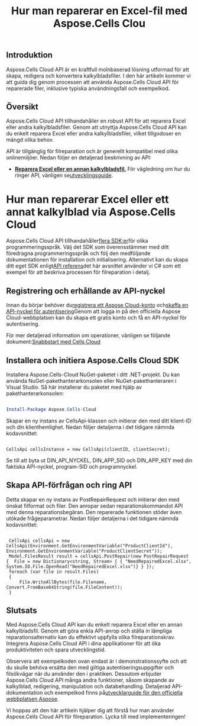 ﻿---
title: Hur man reparerar en Excel-fil med Aspose.Cells Clou
linktitle: Hur man reparerar ett Excel-filfel
type: docs
url: /sv/how-to-repair-excel-file
description: Hur man reparerar Excel eller annan kalkylbladsfil med Aspose.Cells Cloud
weight: 10
kwords: Excel, Office Cloud, REST API, Kalkylblad, PDF, CSV, Json, Markdown, Hur man reparerar Excel eller annan kalkylbladsfil via Aspose.Cells Cloud
---
## Introduktion

Aspose.Cells Cloud API är en kraftfull molnbaserad lösning utformad för att skapa, redigera och konvertera kalkylbladsfiler. I den här artikeln kommer vi att guida dig genom processen att använda Aspose.Cells Cloud API för reparerade filer, inklusive typiska användningsfall och exempelkod.

## Översikt

Aspose.Cells Cloud API tillhandahåller en robust API för att reparera Excel eller andra kalkylbladsfiler. Genom att utnyttja Aspose.Cells Cloud API kan du enkelt reparera Excel eller andra kalkylbladsfiler, vilket tillgodoser en mängd olika behov.

API är tillgänglig för filreparation och är generellt kompatibel med olika onlinemiljöer. Nedan följer en detaljerad beskrivning av API:

- **[Reparera Excel eller en annan kalkylbladsfil.](https://reference.aspose.cloud/cells/#/LightCells/PostRepair)** För vägledning om hur du ringer API, vänligen se[utvecklingsguide](https://docs.aspose.cloud/cells/repair/).

# Hur man reparerar Excel eller ett annat kalkylblad via Aspose.Cells Cloud

 Aspose.Cells Cloud API tillhandahåller[flera SDK:er](https://github.com/aspose-cells-cloud)för olika programmeringsspråk. Välj det SDK som överensstämmer med ditt föredragna programmeringsspråk och följ den medföljande dokumentationen för installation och initialisering. Alternativt kan du skapa ditt eget SDK enligt[API referens](https://reference.aspose.cloud/cells/)det här avsnittet använder vi C# som ett exempel för att beskriva processen för filreparation i detalj.

## Registrering och erhållande av API-nyckel

 Innan du börjar behöver du[registrera ett Aspose Cloud-konto](https://id.containerize.com/signup) och[skaffa en API-nyckel för autentisering](https://dashboard.aspose.cloud/applications)Genom att logga in på den officiella Aspose Cloud-webbplatsen kan du skapa ett gratis konto och få en API-nyckel för autentisering.

 För mer detaljerad information om operationer, vänligen se följande dokument:[Snabbstart med Cells Cloud](https://docs.aspose.cloud/cells/quickstart/)

## Installera och initiera Aspose.Cells Cloud SDK

Installera Aspose.Cells-Cloud NuGet-paketet i ditt .NET-projekt. Du kan använda NuGet-pakethanterarkonsolen eller NuGet-pakethanteraren i Visual Studio.
Så här installerar du paketet med hjälp av pakethanterarkonsolen:

```Powershell

Install-Package Aspose.Cells-Cloud

```

Skapar en ny instans av CellsApi-klassen och initierar den med ditt klient-ID och din klienthemlighet. Nedan följer detaljerna i det tidigare nämnda kodavsnittet:

```CSharp

CellsApi cellsInstance = new CellsApi(clientID, clientSecret);

```

Se till att byta ut DIN_API_NYCKEL, DIN_APP_SID och DIN_APP_KEY med din faktiska API-nyckel, program-SID och programnyckel.

## Skapa API-förfrågan och ring API

Detta skapar en ny instans av PostRepairRequest och initierar den med önskat filformat och filer. Den anropar sedan reparationskommandot API med denna reparationsbegäran. Den reparerade funktionen stöder även utökade frågeparametrar. Nedan följer detaljerna i det tidigare nämnda kodavsnittet:

```CSharp

 CellsApi cellsApi = new CellsApi(Environment.GetEnvironmentVariable("ProductClientId"), Environment.GetEnvironmentVariable("ProductClientSecret"));
 Model.FilesResult result = cellsApi.PostRepair(new PostRepairRequest {  File = new Dictionary<string, Stream> { { "NeedRepairedExcel.xlsx", System.IO.File.OpenRead("NeedRepairedExcel.xlsx")} } });
 foreach (var file in result.Files)
 {
     File.WriteAllBytes(file.Filename, Convert.FromBase64String(file.FileContent));
 }

```

## Slutsats

Med Aspose.Cells Cloud API kan du enkelt reparera Excel eller en annan kalkylbladsfil. Genom att göra enkla API-anrop och ställa in lämpliga reparationsalternativ kan du effektivt uppfylla olika filreparationskrav. Integrera Aspose.Cells Cloud API i dina applikationer för att öka produktiviteten och spara utvecklingstid.

 Observera att exempelkoden ovan endast är i demonstrationssyfte och att du skulle behöva ersätta den med giltiga autentiseringsuppgifter och filsökvägar när du använder den i praktiken. Dessutom erbjuder Aspose.Cells Cloud API många andra funktioner, såsom skapande av kalkylblad, redigering, manipulation och databehandling. Detaljerad API-dokumentation och exempelkod finns på[utvecklarguide för den officiella webbplatsen Aspose](/developer-guide/).

Vi hoppas att den här artikeln hjälper dig att förstå hur man använder Aspose.Cells Cloud API för filreparation. Lycka till med implementeringen!

